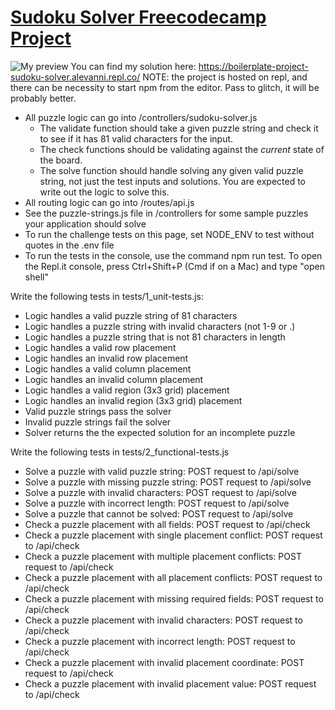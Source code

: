 # [Sudoku Solver Freecodecamp Project](https://www.freecodecamp.org/learn/quality-assurance/quality-assurance-projects/sudoku-solver)
![My preview](https://lh3.googleusercontent.com/2C5PPzqclDobaPnoNQZBhqV80Ws2exG6V0PT_IxTTrDzveKDzmDCcyT9TnTyVrGRUtGwt_s2bfsj1bLQqCR2UNdnN9UrHjYwx4fOuTqxQ1lI0oi8A-V3jQOkrfWzvdr5XDBPXHA2QQ=w2400)
You can find my solution here: https://boilerplate-project-sudoku-solver.alevanni.repl.co/
NOTE: the project is hosted on repl, and there can be necessity to start npm from the editor.
Pass to glitch, it will be probably better.
- All puzzle logic can go into /controllers/sudoku-solver.js
     - The validate function should take a given puzzle string and check it to see if it has 81 valid characters for the input.
     - The check functions should be validating against the _current_ state of the board.
     - The solve function should handle solving any given valid puzzle string, not just the test inputs and solutions. You are expected to write out the logic to solve this.
- All routing logic can go into /routes/api.js
- See the puzzle-strings.js file in /controllers for some sample puzzles your application should solve
- To run the challenge tests on this page, set NODE_ENV to test without quotes in the .env file
- To run the tests in the console, use the command npm run test. To open the Repl.it console, press Ctrl+Shift+P (Cmd if on a Mac) and type "open shell"

Write the following tests in tests/1_unit-tests.js:

- Logic handles a valid puzzle string of 81 characters
- Logic handles a puzzle string with invalid characters (not 1-9 or .)
- Logic handles a puzzle string that is not 81 characters in length
- Logic handles a valid row placement
- Logic handles an invalid row placement
- Logic handles a valid column placement
- Logic handles an invalid column placement
- Logic handles a valid region (3x3 grid) placement
- Logic handles an invalid region (3x3 grid) placement
- Valid puzzle strings pass the solver
- Invalid puzzle strings fail the solver
- Solver returns the the expected solution for an incomplete puzzle

Write the following tests in tests/2_functional-tests.js

- Solve a puzzle with valid puzzle string: POST request to /api/solve
- Solve a puzzle with missing puzzle string: POST request to /api/solve
- Solve a puzzle with invalid characters: POST request to /api/solve
- Solve a puzzle with incorrect length: POST request to /api/solve
- Solve a puzzle that cannot be solved: POST request to /api/solve
- Check a puzzle placement with all fields: POST request to /api/check
- Check a puzzle placement with single placement conflict: POST request to /api/check
- Check a puzzle placement with multiple placement conflicts: POST request to /api/check
- Check a puzzle placement with all placement conflicts: POST request to /api/check
- Check a puzzle placement with missing required fields: POST request to /api/check
- Check a puzzle placement with invalid characters: POST request to /api/check
- Check a puzzle placement with incorrect length: POST request to /api/check
- Check a puzzle placement with invalid placement coordinate: POST request to /api/check
- Check a puzzle placement with invalid placement value: POST request to /api/check
